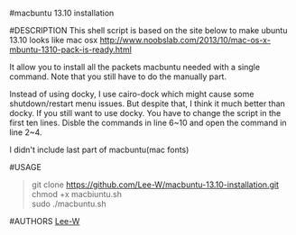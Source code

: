 #macbuntu 13.10  installation

#DESCRIPTION
This shell script is based on the site below to make ubuntu 13.10 looks like mac osx
<http://www.noobslab.com/2013/10/mac-os-x-mbuntu-1310-pack-is-ready.html>

It allow you to install all the packets macbuntu needed with a single command. Note that you still have to do the manually part.

Instead of using docky, I use cairo-dock which might cause some shutdown/restart menu issues. But despite that, I think it much better than docky.
If you still want to use docky. You have to change the script in the first ten lines.
Disble the commands in line 6~10 and open the command in line 2~4.

I didn't include last part of macbuntu(mac fonts)

#USAGE
> git clone https://github.com/Lee-W/macbuntu-13.10-installation.git  
> chmod +x macbiuntu.sh  
> sudo ./macbuntu.sh  

#AUTHORS
[Lee-W](https://github.com/Lee-W/)
